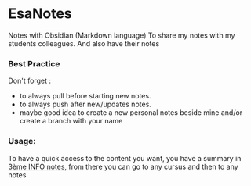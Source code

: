# EsaNotes
Notes with Obsidian (Markdown language)
To share my notes with my students colleagues. And also have their notes

### Best Practice
Don't forget :
- to always pull before starting new notes.
- to always push after new/updates notes.
- maybe good idea to create a new personal notes beside mine and/or create a branch with your name 

### Usage:
To have a quick access to the content you want, you have a summary in [3ème INFO notes](obsidian://open?vault=EsaNotes&file=3_INFO%2F3%C3%A8me%20INFO), from there you can go to any cursus and then to any notes
